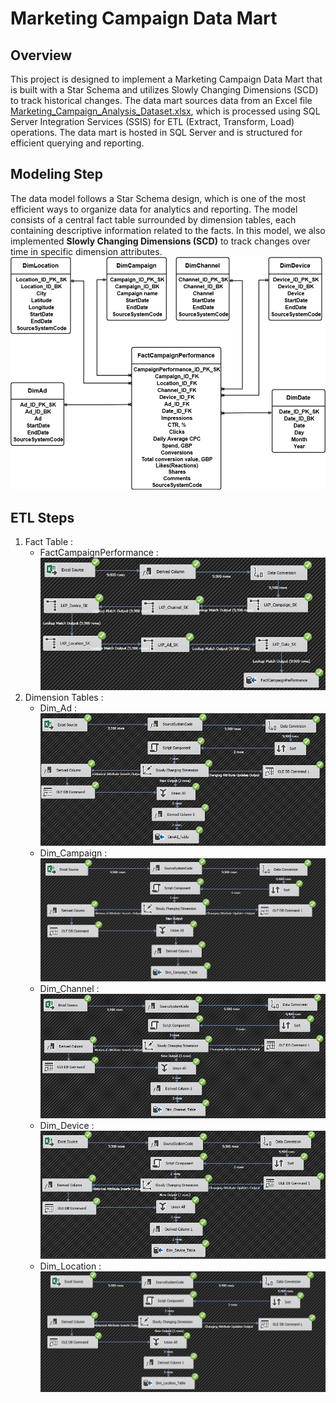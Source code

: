 # Marketing Campaign Data Mart
## Overview
This project is designed to implement a Marketing Campaign Data Mart that is built with a Star Schema and utilizes Slowly Changing Dimensions (SCD) to track historical changes. The data mart sources data from an Excel file [Marketing_Campaign_Analysis_Dataset.xlsx](https://github.com/Shamss08/Marketing_Campaign_Data_Mart/blob/main/Marketing_Campaign_Analysis_Dataset.xlsx), which is processed using SQL Server Integration Services (SSIS) for ETL (Extract, Transform, Load) operations. The data mart is hosted in SQL Server and is structured for efficient querying and reporting.
## Modeling Step
The data model follows a Star Schema design, which is one of the most efficient ways to organize data for analytics and reporting. The model consists of a central fact table surrounded by dimension tables, each containing descriptive information related to the facts. In this model, we also implemented **Slowly Changing Dimensions (SCD)** to track changes over time in specific dimension attributes.
![Data Mart](https://github.com/Shamss08/Marketing_Campaign_Data_Mart/blob/main/Marketing_Campaign_DWH.png)
## ETL Steps
1. Fact Table :
   - FactCampaignPerformance :
     ![FactCampaignPerformance](https://github.com/Shamss08/Marketing_Campaign_Data_Mart/blob/main/etl_steps/Fact_CampaignPerformance.PNG)
2. Dimension Tables :
   - Dim_Ad :
     ![Dim_Ad](https://github.com/Shamss08/Marketing_Campaign_Data_Mart/blob/main/etl_steps/Dim_Ad.PNG)
   - Dim_Campaign :
     ![Dim_Campaign](https://github.com/Shamss08/Marketing_Campaign_Data_Mart/blob/main/etl_steps/Dim_Campaign.PNG)
   - Dim_Channel :
     ![Dim_Channel](https://github.com/Shamss08/Marketing_Campaign_Data_Mart/blob/main/etl_steps/Dim_Channel.PNG)
   - Dim_Device :
     ![Dim_Device](https://github.com/Shamss08/Marketing_Campaign_Data_Mart/blob/main/etl_steps/Dim_Device.PNG)
   - Dim_Location :
     ![Dim_Location](https://github.com/Shamss08/Marketing_Campaign_Data_Mart/blob/main/etl_steps/Dim_Location.PNG)
